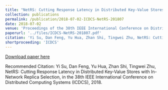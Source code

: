 ```yaml
---
title: "NetRS: Cutting Response Latency in Distributed Key-Value Stores with In-Network Replica Selection"
collection: publications
permalink: /publication/2018-07-02-ICDCS-NetRS-201807
date: 2018-07-02
venue: 'Proceedings of the 38th IEEE International Conference on Distributed Computing Systems (ICDCS)'
paperurl: '../files/ICDCS-NetRS-201807.pdf'
citation: 'Yi Su, Dan Feng, Yu Hua, Zhan Shi, Tingwei Zhu, NetRS: Cutting Response Latency in Distributed Key-Value Stores with In-Network Replica Selection, in the 38th IEEE International Conference on Distributed Computing Systems (ICDCS), 2018.'
shortproceeding: 'ICDCS'
---
```


<a href='../files/ICDCS-NetRS-201807.pdf'>Download paper here</a>

Recommended Citation: 
Yi Su, Dan Feng, Yu Hua, Zhan Shi, Tingwei Zhu, NetRS: Cutting Response Latency in Distributed Key-Value Stores with In-Network Replica Selection, in the 38th IEEE International Conference on Distributed Computing Systems (ICDCS), 2018.
